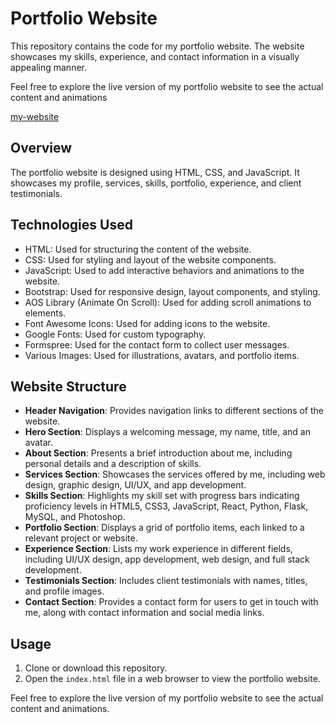 # Portfolio Website

This repository contains the code for my portfolio website. The website showcases my skills, experience, and contact information in a visually appealing manner.

Feel free to explore the live version of my portfolio website to see the actual content and animations

[my-website](https://atharao.github.io/my-website/)

## Overview

The portfolio website is designed using HTML, CSS, and JavaScript. It showcases my profile, services, skills, portfolio, experience, and client testimonials.

## Technologies Used

* HTML: Used for structuring the content of the website.
* CSS: Used for styling and layout of the website components.
* JavaScript: Used to add interactive behaviors and animations to the website.
* Bootstrap: Used for responsive design, layout components, and styling.
* AOS Library (Animate On Scroll): Used for adding scroll animations to elements.
* Font Awesome Icons: Used for adding icons to the website.
* Google Fonts: Used for custom typography.
* Formspree: Used for the contact form to collect user messages.
* Various Images: Used for illustrations, avatars, and portfolio items.

## Website Structure

* **Header Navigation**: Provides navigation links to different sections of the website.
* **Hero Section**: Displays a welcoming message, my name, title, and an avatar.
* **About Section**: Presents a brief introduction about me, including personal details and a description of skills.
* **Services Section**: Showcases the services offered by me, including web design, graphic design, UI/UX, and app development.
* **Skills Section**: Highlights my skill set with progress bars indicating proficiency levels in HTML5, CSS3, JavaScript, React, Python, Flask, MySQL, and Photoshop.
* **Portfolio Section**: Displays a grid of portfolio items, each linked to a relevant project or website.
* **Experience Section**: Lists my work experience in different fields, including UI/UX design, app development, web design, and full stack development.
* **Testimonials Section**: Includes client testimonials with names, titles, and profile images.
* **Contact Section**: Provides a contact form for users to get in touch with me, along with contact information and social media links.

## Usage

1. Clone or download this repository.
2. Open the `index.html` file in a web browser to view the portfolio website.

Feel free to explore the live version of my portfolio website to see the actual content and animations.
